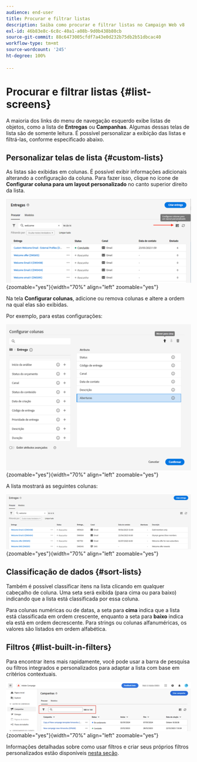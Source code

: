 ```yaml
---
audience: end-user
title: Procurar e filtrar listas
description: Saiba como procurar e filtrar listas no Campaign Web v8
exl-id: 46b83e8c-6c8c-40a1-a08b-9d0b438b80cb
source-git-commit: 88c6473005cfdf7a43e0d232b75db2b51dbcac40
workflow-type: tm+mt
source-wordcount: '245'
ht-degree: 100%

---
```


# Procurar e filtrar listas {#list-screens}

A maioria dos links do menu de navegação esquerdo exibe listas de objetos, como a lista de **Entregas** ou **Campanhas**. Algumas dessas telas de lista são de somente leitura. É possível personalizar a exibição das listas e filtrá-las, conforme especificado abaixo.

## Personalizar telas de lista {#custom-lists}

As listas são exibidas em colunas. É possível exibir informações adicionais alterando a configuração da coluna. Para fazer isso, clique no ícone de **Configurar coluna para um layout personalizado** no canto superior direito da lista.

![](assets/config-columns.png){zoomable=&quot;yes&quot;}{width="70%" align="left" zoomable="yes"}

Na tela **Configurar colunas**, adicione ou remova colunas e altere a ordem na qual elas são exibidas.

Por exemplo, para estas configurações:

![](assets/columns.png){zoomable=&quot;yes&quot;}{width="70%" align="left" zoomable="yes"}

A lista mostrará as seguintes colunas:

![](assets/column-sample.png){zoomable=&quot;yes&quot;}{width="70%" align="left" zoomable="yes"}

## Classificação de dados {#sort-lists}

Também é possível classificar itens na lista clicando em qualquer cabeçalho de coluna. Uma seta será exibida (para cima ou para baixo) indicando que a lista está classificada por essa coluna.

Para colunas numéricas ou de datas, a seta para **cima** indica que a lista está classificada em ordem crescente, enquanto a seta para **baixo** indica ela está em ordem decrescente. Para strings ou colunas alfanuméricas, os valores são listados em ordem alfabética.

## Filtros {#list-built-in-filters}

Para encontrar itens mais rapidamente, você pode usar a barra de pesquisa ou filtros integrados e personalizados para adaptar a lista com base em critérios contextuais.

![](assets/filter.png){zoomable=&quot;yes&quot;}{width="70%" align="left" zoomable="yes"}

Informações detalhadas sobre como usar filtros e criar seus próprios filtros personalizados estão disponíveis [nesta seção](../query/filter.md).

<!--
## Use advanced attributes {#adv-attributes}

>[!CONTEXTUALHELP]
>id="acw_attributepicker_advancedfields"
>title="Display advanced attributes"
>abstract="Only the most common attributes are displayed by default in the attribute list. Activate the **Display advanced attributes** toggle to see all available attributes for the current list in the left palette of the rule builder, such as nodes, groupings, 1-1 links, 1-N links."

>[!CONTEXTUALHELP]
>id="acw_rulebuilder_advancedfields"
>title="Rule builder advanced fields"
>abstract="Only the most common attributes are displayed by default in the attribute list. Activate the **Display advanced attributes** toggle to see all available attributes for the current list in the left palette of the rule builder, such as nodes, groupings, 1-1 links, 1-N links."

>[!CONTEXTUALHELP]
>id="acw_rulebuilder_properties_advanced"
>title="Rule builder advanced attributes"
>abstract="Only the most common attributes are displayed by default in the attribute list. Activate the **Display advanced attributes** toggle to see all available attributes for the current list in the left palette of the rule builder, such as nodes, groupings, 1-1 links, 1-N links."


Only most common attributes are displayed by default in the attribute list and filter configuration screens. Attributes which were set as `advanced` attributes in the data schema are hidden from the configuration screens. 

Activate the **Display advanced attributes** toggle to see all available attributes for the current list in the left palette of the rule builder, such as nodes, groupings, 1-1 links, 1-N links. The attribute list is updated instantly.


![](assets/adv-toggle.png){zoomable="yes"}{width="70%" align="left" zoomable="yes"}
-->